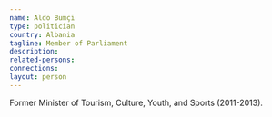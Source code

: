 ```yaml
---
name: Aldo Bumçi
type: politician
country: Albania
tagline: Member of Parliament
description:
related-persons:
connections:
layout: person
---
```

Former Minister of Tourism, Culture, Youth, and Sports (2011-2013).
